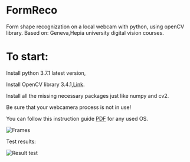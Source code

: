 # FormReco
Form shape recognization on a local webcam with python, using openCV library.
Based on: Geneva,Hepia university digital vision courses.

# To start:

Install python 3.7.1 latest version,

Install OpenCV library 3.4.1,[Link](https://pypi.org/project/opencv-python/).

Install all the missing necessary packages just like numpy and cv2.

Be sure that your webcamera process is not in use!

You can follow this instruction guide [PDF](https://media.readthedocs.org/pdf/opencv-python-tutroals/latest/opencv-python-tutroals.pdf) for any used OS.

![Frames](http://www.emgu.com/wiki/images/thumb/Opencvpic3sample.png/300px-Opencvpic3sample.png)

Test results:

![Result test](http://image.noelshack.com/fichiers/2018/49/1/1543832566-47478041-199674327607026-4936374190111457280-n.png)
